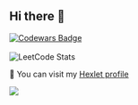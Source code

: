 ## Hi there 👋

[![Codewars Badge](https://www.codewars.com/users/ludaalt/badges/micro)](https://www.codewars.com/users/ludaalt)
<br />
<br />
![LeetCode Stats](https://leetcard.jacoblin.cool/ludaalt?theme=dark&font=Noto%20Sans%20Tamil)

🍎 You can visit my [Hexlet profile](https://ru.hexlet.io/u/user-31d24a045d82e6e6)

![](https://komarev.com/ghpvc/?username=ludaalt&color=9C89E9&label=DETECTED👁️&style=for-the-badge)
<!--
**ludaalt/ludaalt** is a ✨ _special_ ✨ repository because its `README.md` (this file) appears on your GitHub profile.

Here are some ideas to get you started:

- 🔭 I’m currently working on ...
- 🌱 I’m currently learning ...
- 👯 I’m looking to collaborate on ...
- 🤔 I’m looking for help with ...
- 💬 Ask me about ...
- 📫 How to reach me: ...
- 😄 Pronouns: ...
- ⚡ Fun fact: ...
-->
